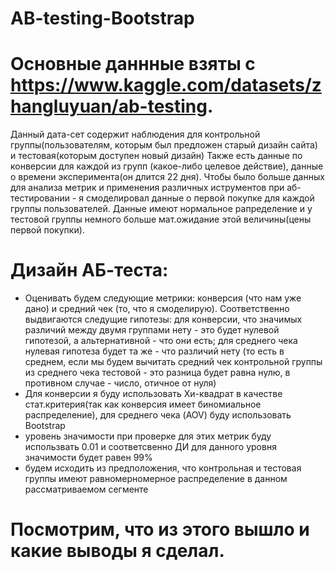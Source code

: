 # AB-testing-Bootstrap
# Основные даннные взяты с https://www.kaggle.com/datasets/zhangluyuan/ab-testing.

Данный дата-сет содержит наблюдения для контрольной группы(пользователям, которым был предложен старый дизайн сайта) и тестовая(которым доступен новый дизайн)
Также есть данные по конверсии для каждой из групп (какое-либо целевое действие), данные о времени эксперимента(он длится 22 дня).
Чтобы было больше данных для анализа метрик и применения различных иструментов при аб-тестировании - я  смоделировал данные о первой покупке для каждой группы пользователей. Данные имеют нормальное рапределение и у тестовой группы немного больше мат.ожидание этой величины(цены первой покупки).

# Дизайн АБ-теста:
 - Оценивать будем следующие метрики: конверсия (что нам уже дано) и средний чек (то, что я смоделирую). Соответственно выдвигаются следущие гипотезы: для конверсии, что значимых различий между двумя группами нету - это будет нулевой гипотезой, а альтернативной - что они есть; для среднего чека нулевая гипотеза будет та же - что различий нету (то есть в среднем, если мы будем вычитать средний чек контрольной группы из среднего чека тестовой - это разница будет равна нулю, в противном случае - число, отичное от нуля)
 - Для конверсии я буду использовать Хи-квадрат в качестве стат.критерия(так как конверсия имеет биномиальное распределение), для среднего чека (AOV) буду использовать Bootstrap
 - уровень значимости при проверке для этих метрик буду использвать 0.01 и соответсвенно ДИ для данного уровня значимости будет равен 99%
 - будем исходить из предположения, что контрольная и тестовая группы имеют равномерномерное распределение в данном рассматриваемом сегменте

# Посмотрим, что из этого вышло и какие выводы я сделал.

 
